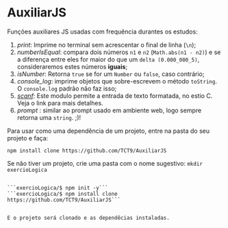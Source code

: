 # AuxiliarJS
Funções auxiliares JS usadas com frequência durantes os estudos:

1. *print*: Imprime no terminal sem acrescentar o final de linha (```\n```);
2. *numberIsEqual*: compara dois números ```n1``` e ```n2``` (```Math.abs(n1 - n2)```) e se a diferença entre eles for maior do que um ```delta (0.000_000_5)```, consideraremos estes números **iguais**;
3. *isNumber*: Retorna ```true``` se for um ```Number``` ou ```false```, caso contrário;
4.  *console_log*: imprime objetos que sobre-escrevem o método ```toString```. O ```console.log``` padrão não faz isso;
5.  [*scanf*](https://www.npmjs.com/package/scanf): Este modulo permite a entrada de texto formatada, no estio C. Veja o link para mais detalhes.
6.  *prompt* : similar ao prompt usado em ambiente web, logo sempre retorna uma ```string```. ;)!


Para usar como uma dependência de um projeto, entre na pasta do seu projeto e faça:

```npm install clone https://github.com/TCT9/AuxiliarJS```

Se não tiver um projeto, crie uma pasta com o nome sugestivo:
```mkdir exercioLogica```
```cd exercioLogica 

```exercioLogica/$ npm init -y```
```exercioLogica/$ npm install clone https://github.com/TCT9/AuxiliarJS```


E o projeto será clonado e as dependêcias instaladas.
